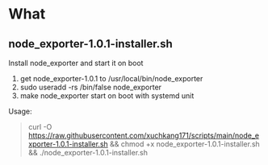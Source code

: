 # What
##  node_exporter-1.0.1-installer.sh
Install node_exporter and start it on boot
1. get node_exporter-1.0.1 to /usr/local/bin/node_exporter
2. sudo useradd -rs /bin/false node_exporter
3. make node_exporter start on boot with systemd unit

Usage:
> curl -O https://raw.githubusercontent.com/xuchkang171/scripts/main/node_exporter-1.0.1-installer.sh && chmod +x node_exporter-1.0.1-installer.sh && ./node_exporter-1.0.1-installer.sh
